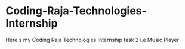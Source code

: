 # Coding-Raja-Technologies-Internship
Here's my Coding Raja Technologies Internship task 2 i.e Music Player
